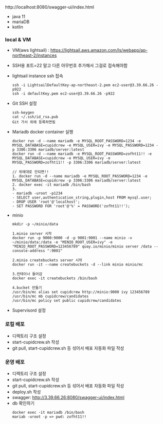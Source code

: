 http://localhost:8080/swagger-ui/index.html

- java 11
- mariaDB
- kotlin

### local & VM 
- VM(aws lightsail) : https://lightsail.aws.amazon.com/ls/webapp/ap-northeast-2/instances
- SSH용 포트=22 말고 다른 아무번호 추가해서 그걸로 접속해야함 
- lightsail instance ssh 접속
  ````
  ssh -i LightsailDefaultKey-ap-northeast-2.pem ec2-user@3.39.66.26 -p922
  ssh -i defaultKey.pem ec2-user@3.39.66.26 -p922
  ````
- Git SSH 설정
    ````
    ssh-keygen
    cat ~/.ssh/id_rsa.pub
    Git 가서 위에 등록하면됨
    ````
- Mariadb docker container 실행  
    ````
    docker run -d --name mariadb -e MYSQL_ROOT_PASSWORD=1234 -e MYSQL_DATABASE=cupidcrew -e MYSQL_USER=ivy -e MYSQL_PASSWORD=1234 -p 3306:3306 mariadb/server:latest
    docker run -d --name mariadb -e MYSQL_ROOT_PASSWORD=zofht11!! -e MYSQL_DATABASE=cupidcrew -e MYSQL_USER=ivy -e MYSQL_PASSWORD=zofht11!! -p 3306:3306 mariadb/server:latest
    ````
    ````
    // 위에대로 안되면!!
    1. docker run -d --name mariadb -e MYSQL_ROOT_PASSWORD=1234 -e MYSQL_DATABASE=cupidcrew -p 3306:3306 mariadb/server:latest
    2. docker exec -it mariadb /bin/bash
    3. 
    - mariadb -uroot -p1234
    - SELECT user,authentication_string,plugin,host FROM mysql.user;
    - DROP USER 'root'@'localhost';
    - SET PASSWORD FOR 'root'@'%' = PASSWORD('zofht11!!');
    ````

- minio
  ````
  mkdir -p ~/minio/data
  ````
  ````
  1.minio server 시작
  docker run -p 9000:9000 -d -p 9001:9001 --name minio -v ~/minio/data:/data -e "MINIO_ROOT_USER=ivy" -e "MINIO_ROOT_PASSWORD=123456789" quay.io/minio/minio server /data --console-address ":9001"
  
  2.minio createbuckets server 시작
  docker run -it --name createbuckets -d --link minio minio/mc 
  
  3.컨테이너 들어감
  docker exec -it createbuckets /bin/bash
  
  4.bucket 만들기  
  /usr/bin/mc alias set cupidcrew http://minio:9000 ivy 123456789
  /usr/bin/mc mb cupidcrew/candidates
  /usr/bin/mc policy set public cupidcrew/candidates
  ````

- Supervisord 설정


### 로컬 배포
- 디렉토리 구조 설정
- start-cupidcrew.sh 작성
- git pull, start-cupidcrew.sh 등 섞어서 배포 자동화 파일 작성

### 운영 배포
- 디렉토리 구조 설정
- start-cupidcrew.sh 작성
- git pull, start-cupidcrew.sh 등 섞어서 배포 자동화 파일 작성
- deploy.sh 작성
- swagger: http://3.39.66.26:8080/swagger-ui/index.html
- db 확인하기
  ````
  docker exec -it mariadb /bin/bash
  mariab -uroot -p => pwd: zofht11!!
  ````